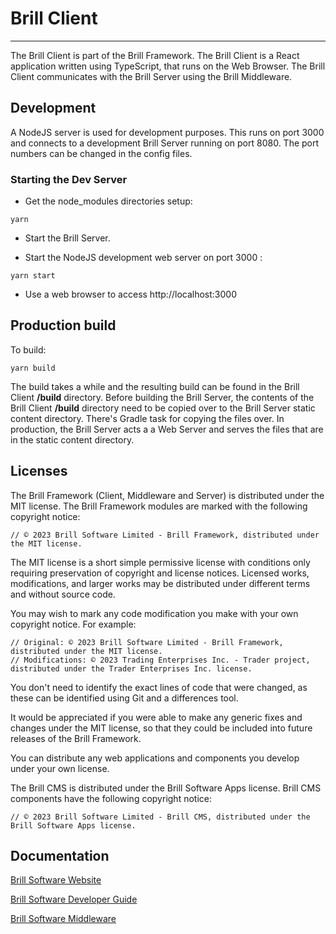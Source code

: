 # Brill Client

---

The Brill Client is part of the Brill Framework. The Brill Client is a React application 
written using TypeScript, that runs on the Web Browser. The Brill Client communicates with
the Brill Server using the Brill Middleware.

## Development

A NodeJS server is used for development purposes. This runs on port 3000 and connects to a
development Brill Server running on port 8080. The port numbers can be changed in the config files.

### Starting the Dev Server

- Get the node_modules directories setup:
```
yarn
```

- Start the Brill Server.

- Start the NodeJS development web server on port 3000 :
```
yarn start
```

- Use a web browser to access http://localhost:3000

## Production build

To build:
```
yarn build
```

The build takes a while and the resulting build can be found in the Brill Client **/build** directory. Before building the Brill Server,
the contents of the Brill Client **/build** directory need to be copied over to the Brill Server static content directory. There's Gradle 
task for copying the files over. In production, the Brill Server acts a a Web Server and serves the files that are in the static
content directory. 

## Licenses

The Brill Framework (Client, Middleware and Server) is distributed under the MIT license. The Brill Framework modules are marked with
the following copyright notice:

```
// © 2023 Brill Software Limited - Brill Framework, distributed under the MIT license.
```

The MIT license is a short simple permissive license with conditions only requiring preservation of copyright and 
license notices. Licensed works, modifications, and larger works may be distributed under different terms and without source code.

You may wish to mark any code modification you make with your own copyright notice. For example:

```
// Original: © 2023 Brill Software Limited - Brill Framework, distributed under the MIT license.
// Modifications: © 2023 Trading Enterprises Inc. - Trader project, distributed under the Trader Enterprises Inc. license.
```

You don't need to identify the exact lines of code that were changed, as these can be identified using Git and a differences tool.

It would be appreciated if you were able to make any generic fixes and changes under the MIT license, so that they could be 
included into future releases of the Brill Framework.

You can distribute any web applications and components you develop under your own license.

The Brill CMS is distributed under the Brill Software Apps license. Brill CMS components have the following copyright notice:

```
// © 2023 Brill Software Limited - Brill CMS, distributed under the Brill Software Apps license.
```

## Documentation

[Brill Software Website](https://www.brill.software "Brill Software")

[Brill Software Developer Guide](https://www.brill.software/brill_software/developers_guide "Developers Guide")

[Brill Software Middleware](https://brill.software/brill_software/middleware "Brill Middleware")

